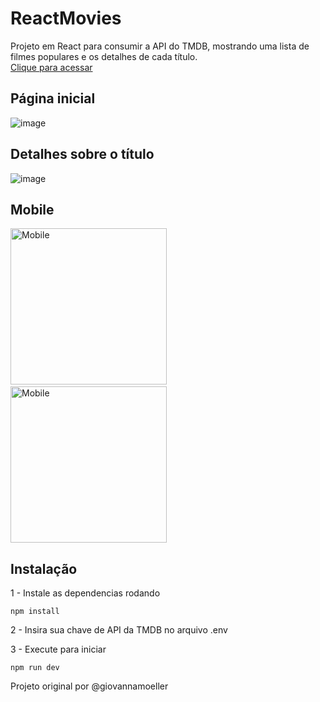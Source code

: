 # ReactMovies
Projeto em React para consumir a API do TMDB, mostrando uma lista de filmes populares e os detalhes de cada título.<br>
[Clique para acessar](https://reactmovies-one.vercel.app/)

## Página inicial
![image](https://user-images.githubusercontent.com/82134080/159136413-533d2c5b-2b56-46a3-ab5d-4f85c3a743e3.png)

## Detalhes sobre o título
![image](https://user-images.githubusercontent.com/82134080/159136424-f84cbb4e-fac2-4071-bbb9-d99873cb2e30.png)

## Mobile
<img src="https://user-images.githubusercontent.com/82134080/159136669-b45fee39-9fda-4f89-ba3c-28440bd31561.jpeg" alt="Mobile" width="250"/>&nbsp;&nbsp;&nbsp;&nbsp;&nbsp;&nbsp;&nbsp;<img src="https://user-images.githubusercontent.com/82134080/159136721-28971ff7-bbe2-4d60-bf59-a5a834e41572.jpeg" alt="Mobile" width="250"/>

## Instalação
1 - Instale as dependencias rodando
```node
npm install
```

2 - Insira sua chave de API da TMDB no arquivo .env

3 - Execute para iniciar
```node
npm run dev
```

Projeto original por @giovannamoeller






